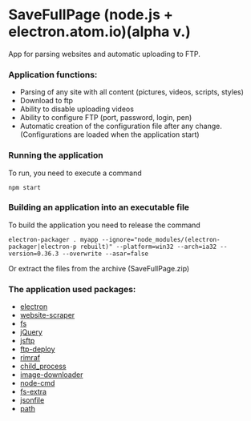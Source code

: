 SaveFullPage (node.js + electron.atom.io)(alpha v.)
========
App for parsing websites and automatic uploading to FTP.
### Application functions:
 * Parsing of any site with all content (pictures, videos, scripts, styles)
 *  Download to ftp
 *  Ability to disable uploading videos
 *  Ability to configure FTP (port, password, login, pen)
 *  Automatic creation of the configuration file after any change. (Configurations are loaded when the application start)
### Running the application
To run, you need to execute a command
```
npm start
```
### Building an application into an executable file
To build the application you need to release the command
```
electron-packager . myapp --ignore="node_modules/(electron-packager|electron-p rebuilt)" --platform=win32 --arch=ia32 --version=0.36.3 --overwrite --asar=false
```
Or extract the files from the archive (SaveFullPage.zip)
### The application used packages:
 * [electron](https://www.npmjs.com/package/electron)
 * [website-scraper](https://www.npmjs.com/package/website-scraper)
 * [fs](https://www.npmjs.com/package/fs)
 * [jQuery](https://www.npmjs.com/package/jQuery)
 * [jsftp](https://www.npmjs.com/package/jsftp)
 * [ftp-deploy](https://www.npmjs.com/package/ftp-deploy])
 * [rimraf](https://www.npmjs.com/package/rimraf)
 * [child_process](https://www.npmjs.com/package/child_process)
 * [image-downloader](https://www.npmjs.com/package/image-downloader)
 * [node-cmd](https://www.npmjs.com/package/node-cmd)
 * [fs-extra](https://www.npmjs.com/package/fs-extra)
 * [jsonfile](https://www.npmjs.com/package/jsonfile)
 * [path](https://www.npmjs.com/package/path)
